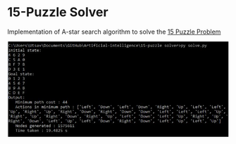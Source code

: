 # 15-Puzzle Solver
Implementation of A-star search algorithm to solve the [15 Puzzle Problem](https://en.wikipedia.org/wiki/15_puzzle)


![img](15-puzzle%20solver/img.JPG)
